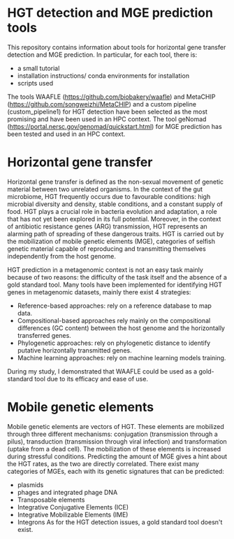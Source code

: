 # HGT detection and MGE prediction tools
This repository contains information about tools for horizontal gene transfer detection and MGE prediction. In particular, for each tool, there is:
- a small tutorial
- installation instructions/ conda environments for installation
- scripts used

The tools WAAFLE (https://github.com/biobakery/waafle) and MetaCHIP (https://github.com/songweizhi/MetaCHIP) and a custom pipeline (custom_pipeline1) for HGT detection have been selected as the most promising and have been used in an HPC context. The tool geNomad (https://portal.nersc.gov/genomad/quickstart.html) for MGE prediction has been tested and used in an HPC context.

# Horizontal gene transfer
Horizontal gene transfer is defined as the non-sexual movement of genetic material between two unrelated organisms. In the context of the gut microbiome, HGT frequently occurs due to favourable conditions: high microbial diversity and density, stable conditions, and a constant supply of food. HGT plays a crucial role in bacteria evolution and adaptation, a role that has not yet been explored in its full potential. Moreover, in the context of antibiotic resistance genes (ARG) transmission, HGT represents an alarming path of spreading of these dangerous traits. HGT is carried out by the mobilization of mobile genetic elements (MGE), categories of selfish genetic material capable of reproducing and transmitting themselves independently from the host genome.

HGT prediction in a metagenomic context is not an easy task mainly because of two reasons: the difficulty of the task itself and the absence of a gold standard tool. Many tools have been implemented for identifying HGT genes in metagenomic datasets, mainly there exist 4 strategies:
- Reference-based approaches: rely on a reference database to map data.
- Compositional-based approaches rely mainly on the compositional differences (GC content) between the host genome and the horizontally transferred genes.
- Phylogenetic approaches: rely on phylogenetic distance to identify putative horizontally transmitted genes.
- Machine learning approaches: rely on machine learning models training.

During my study, I demonstrated that WAAFLE could be used as a gold-standard tool due to its efficacy and ease of use.

# Mobile genetic elements
Mobile genetic elements are vectors of HGT. These elements are mobilized through three different mechanisms: conjugation (transmission through a pilus), transduction (transmission through viral infection) and transformation (uptake from a dead cell). The mobilization of these elements is increased during stressful conditions. Predicting the amount of MGE gives a hint about the HGT rates, as the two are directly correlated. There exist many categories of MGEs, each with its genetic signatures that can be predicted:
- plasmids
- phages and integrated phage DNA
- Transposable elements
- Integrative Conjugative Elements (ICE)
- Integrative Mobilizable Elements (IME)
- Integrons
As for the HGT detection issues, a gold standard tool doesn't exist.
